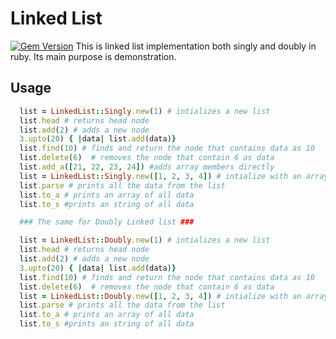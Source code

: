 # Linked List
[![Gem Version](https://badge.fury.io/rb/linked_list_sourav.svg)](http://badge.fury.io/rb/linked_list_sourav)
This is linked list implementation both singly and doubly in ruby. Its main purpose is demonstration. 

## Usage

```ruby
  list = LinkedList::Singly.new(1) # intializes a new list
  list.head # returns head node
  list.add(2) # adds a new node
  3.upto(20) { |data| list.add(data)}
  list.find(10) # finds and return the node that contains data as 10
  list.delete(6)  # removes the node that contain 6 as data
  list.add_a([21, 22, 23, 24]) #adds array members directly
  list = LinkedList::Singly.new([1, 2, 3, 4]) # intialize with an array
  list.parse # prints all the data from the list
  list.to_a # prints an array of all data
  list.to_s #prints an string of all data

  ### The same for Doubly Linked list ###

  list = LinkedList::Doubly.new(1) # intializes a new list
  list.head # returns head node
  list.add(2) # adds a new node
  3.upto(20) { |data| list.add(data)}
  list.find(10) # finds and return the node that contains data as 10
  list.delete(6)  # removes the node that contain 6 as data
  list = LinkedList::Doubly.new([1, 2, 3, 4]) # intialize with an array
  list.parse # prints all the data from the list
  list.to_a # prints an array of all data
  list.to_s #prints an string of all data
```
